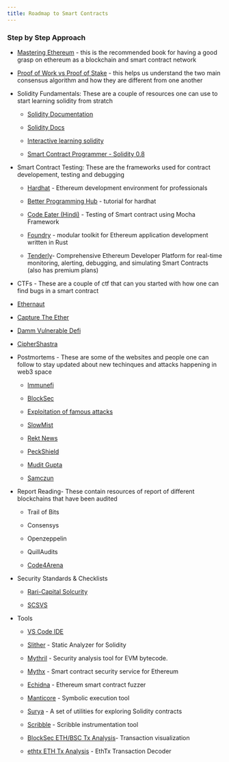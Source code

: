 ```yaml
---
title: Roadmap to Smart Contracts
---
```


### Step by Step Approach  

  

* [Mastering Ethereum](https://github.com/ethereumbook/ethereumbook)  - this is the recommended book for having a good grasp on ethereum as a blockchain and smart contract network

* [Proof of Work vs Proof of Stake](https://www.youtube.com/watch?v=M3EFi_POhps) -  this helps us understand the two main consensus algorithm and how they are different from one another 

* Solidity Fundamentals: These are a couple of resources one can use to start learning solidity from stratch 

  * [Solidity Documentation](https://docs.soliditylang.org/en/latest/)

  * [Solidity Docs](https://docs.soliditylang.org/en/v0.8.13/index.html)

  * [Interactive learning solidity](https://cryptozombies.io/) 

  * [Smart Contract Programmer - Solidity 0.8](https://www.youtube.com/playlist?list=PLO5VPQH6OWdVQwpQfw9rZ67O6Pjfo6q-p)

    

* Smart Contract Testing: These are the frameworks used for contract developement, testing and debugging 

  * [Hardhat](https://hardhat.org/hardhat-runner/docs/other-guides/waffle-testing) - Ethereum development environment for professionals

  * [Better Programming Hub](https://betterprogramming.pub/the-complete-hands-on-hardhat-tutorial-9e23728fc8a4) - tutorial for hardhat

  * [Code Eater (Hindi)](https://www.youtube.com/watch?v=vuqhHOx6188&list=PLgPmWS2dQHW9mucRpDVe16j9Qn74ZXqcD&index=5) - Testing of Smart contract using Mocha Framework

  * [Foundry](https://github.com/foundry-rs/foundry) - modular toolkit for Ethereum application development written in Rust

  * [Tenderly](https://tenderly.co/)- Comprehensive Ethereum Developer Platform for real-time monitoring, alerting, debugging, and simulating Smart Contracts (also has premium plans)

   
  

*  CTFs - These are a couple of ctf that can you started with how one can find bugs in a smart contract

  * [Ethernaut](https://ethernaut.openzeppelin.com/)

  * [Capture The Ether](https://capturetheether.com/)

  * [Damm Vulnerable Defi](https://www.damnvulnerabledefi.xyz/)

 * [CipherShastra](https://ciphershastra.com/)

   

* Postmortems - These are some of the websites and people one can follow to stay updated about new techinques and attacks happening in web3 space

  * [Immunefi](https://medium.com/@immunefi)

  * [BlockSec](https://blocksecteam.medium.com/)

  * [Exploitation of famous attacks](https://github.com/SunWeb3Sec/DeFiHackLabs)

  * [SlowMist](https://slowmist.medium.com/)

  * [Rekt News](https://rekt.news/)

  * [PeckShield](https://twitter.com/peckshield)

  * [Mudit Gupta](https://twitter.com/mudit__gupta)

  * [Samczun](https://twitter.com/samczsun)

  

* Report Reading- These contain resources of report of different blockchains that have been audited 

  * Trail of Bits

  * Consensys

  * Openzeppelin

  * QuillAudits

  * [Code4Arena](https://code4rena.com/reports/)

  

* Security Standards & Checklists

  * [Rari-Capital Solcurity](https://github.com/Rari-Capital/solcurity)

  * [SCSVS](https://github.com/securing/SCSVS)

  

* Tools

  * [VS Code IDE](https://code.visualstudio.com/)

  * [Slither](https://github.com/crytic/slither) -  Static Analyzer for Solidity 

  * [Mythril](https://github.com/ConsenSys/mythril) - Security analysis tool for EVM bytecode. 

  * [Mythx](https://mythx.io/) - Smart contract security service for Ethereum

  * [Echidna](https://github.com/crytic/echidna) - Ethereum smart contract fuzzer

  * [Manticore](https://github.com/trailofbits/manticore) -  Symbolic execution tool 

  * [Surya](https://github.com/ConsenSys/surya) - A set of utilities for exploring Solidity contracts 

  * [Scribble](https://github.com/ConsenSys/scribble) -  Scribble instrumentation tool 

  * [BlockSec ETH/BSC Tx Analysis](https://versatile.blocksecteam.com/tx)-  Transaction visualization

  * [ethtx ETH Tx Analysis](https://ethtx.info/) - EthTx Transaction Decoder

